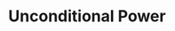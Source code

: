 ---
title: "Unconditional Power"

feat:
  types: ["Metapsionic"]
  description: |
    Disabling conditions do not hold you back.
  benefit: |
    To use this feat, you must expend your psionic focus. Your mental strength is enough to overcome some otherwise disabling conditions. You can manifest an unconditional power when you are dazed, _confused_, nauseated, shaken, or stunned.

    Only personal powers and powers that affect your person can be manifested as unconditional powers.

    Using this feat increases the power point cost of the power by 8. The power's total cost cannot exceed your manifester level.
---
